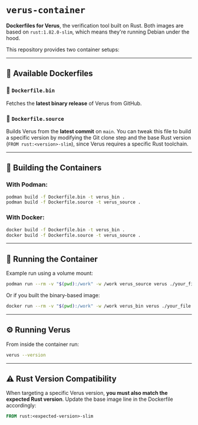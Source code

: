 # `verus-container`

**Dockerfiles for Verus**, the verification tool built on Rust.
Both images are based on `rust:1.82.0-slim`, which means they're running Debian under the hood.

This repository provides two container setups:

---

## 🐳 Available Dockerfiles

### 🔹 `Dockerfile.bin`

Fetches the **latest binary release** of Verus from GitHub.

### 🔹 `Dockerfile.source`

Builds Verus from the **latest commit** on `main`.
You can tweak this file to build a specific version by modifying the Git clone step and the base Rust version (`FROM rust:<version>-slim`), since Verus requires a specific Rust toolchain.

---

## 🧪 Building the Containers

### With **Podman**:

```bash
podman build -f Dockerfile.bin -t verus_bin .
podman build -f Dockerfile.source -t verus_source .
```

### With **Docker**:

```bash
docker build -f Dockerfile.bin -t verus_bin .
docker build -f Dockerfile.source -t verus_source .
```

---

## 🚀 Running the Container

Example run using a volume mount:

```bash
podman run --rm -v "$(pwd):/work" -w /work verus_source verus ./your_file.rs
```

Or if you built the binary-based image:

```bash
docker run --rm -v "$(pwd):/work" -w /work verus_bin verus ./your_file.rs
```

---
## ⚙️ Running Verus

From inside the container run:
```bash
verus --version
```

---

## ⚠️ Rust Version Compatibility

When targeting a specific Verus version, **you must also match the expected Rust version**.
Update the base image line in the Dockerfile accordingly:

```Dockerfile
FROM rust:<expected-version>-slim
```
